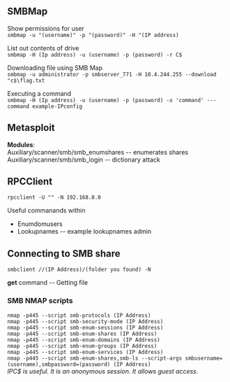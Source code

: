 
## SMBMap

Show permissions for user  
```smbmap -u "(username)" -p "(password)" -H "(IP address)```

List out contents of drive  
```smbmap -H (Ip address) -u (username) -p (password) -r C$```

Downloading file using SMB Map  
```smbmap -u administrator -p smbserver_771 -H 10.4.244.255 --download "c$\flag.txt```

Executing a command  
```smbmap -H (Ip address) -u (username) -p (password) -x 'command' ---command example-IPconfig```

## Metasploit

**Modules**:  
Auxiliary/scanner/smb/smb_enumshares -- enumerates shares  
Auxiliary/scanner/smb/smb_login -- dictionary attack


## RPCClient

```rpcclient -U "" -N 192.168.0.0```

Useful commanands within
- Enumdomusers
- Lookupnames -- example lookupnames admin

## Connecting to SMB share

```smbclient //(IP Address)/(folder you found) -N```

**get** command -- Getting file

### SMB NMAP scripts

```nmap -p445 --script smb-protocols (IP Address)```  
```nmap -p445 --script smb-security-mode (IP Address)```  
```nmap -p445 --script smb-enum-sessions (IP Address)```  
```nmap -p445 --script smb-enum-shares (IP Address)```  
```nmap -p445 --script smb-enum-domains (IP Address)```  
```nmap -p445 --script smb-enum-groups (IP Address)```  
```nmap -p445 --script smb-enum-services (IP Address)```  
```nmap -p445 --script smb-enum-shares,smb-ls --script-args smbusername=(username),smbpassword=(password) (IP Address)```  
_IPC$ is useful. It is an anonymous session. It allows guest access._
